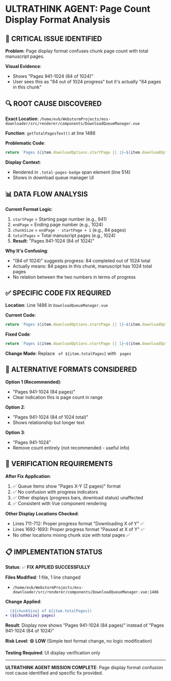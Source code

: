 # ULTRATHINK AGENT: Page Count Display Format Analysis

## 🎯 CRITICAL ISSUE IDENTIFIED

**Problem**: Page display format confuses chunk page count with total manuscript pages.

**Visual Evidence**: 
- Shows "Pages 941-1024 (84 of 1024)" 
- User sees this as "84 out of 1024 progress" but it's actually "84 pages in this chunk"

## 🔍 ROOT CAUSE DISCOVERED

**Exact Location**: `/home/evb/WebstormProjects/mss-downloader/src/renderer/components/DownloadQueueManager.vue`

**Function**: `getTotalPagesText()` at line 1486

**Problematic Code**:
```javascript
return `Pages ${item.downloadOptions.startPage || 1}–${item.downloadOptions.endPage || item.totalPages} (${(item.downloadOptions.endPage || item.totalPages) - (item.downloadOptions.startPage || 1) + 1} of ${item.totalPages})`;
```

**Display Context**: 
- Rendered in `.total-pages-badge` span element (line 514)
- Shows in download queue manager UI

## 📊 DATA FLOW ANALYSIS

**Current Format Logic**:
1. `startPage` = Starting page number (e.g., 941)
2. `endPage` = Ending page number (e.g., 1024) 
3. `chunkSize` = `endPage - startPage + 1` (e.g., 84 pages)
4. `totalPages` = Total manuscript pages (e.g., 1024)
5. **Result**: "Pages 941-1024 (84 of 1024)"

**Why It's Confusing**:
- "(84 of 1024)" suggests progress: 84 completed out of 1024 total
- Actually means: 84 pages in this chunk, manuscript has 1024 total pages
- No relation between the two numbers in terms of progress

## ✅ SPECIFIC CODE FIX REQUIRED

**Location**: Line 1486 in `DownloadQueueManager.vue`

**Current Code**:
```javascript
return `Pages ${item.downloadOptions.startPage || 1}–${item.downloadOptions.endPage || item.totalPages} (${(item.downloadOptions.endPage || item.totalPages) - (item.downloadOptions.startPage || 1) + 1} of ${item.totalPages})`;
```

**Fixed Code**:
```javascript
return `Pages ${item.downloadOptions.startPage || 1}–${item.downloadOptions.endPage || item.totalPages} (${(item.downloadOptions.endPage || item.totalPages) - (item.downloadOptions.startPage || 1) + 1} pages)`;
```

**Change Made**: Replace ` of ${item.totalPages}` with ` pages`

## 🎯 ALTERNATIVE FORMATS CONSIDERED

**Option 1 (Recommended)**:
- "Pages 941-1024 (84 pages)"
- Clear indication this is page count in range

**Option 2**:
- "Pages 941-1024 (84 of 1024 total)"
- Shows relationship but longer text

**Option 3**:
- "Pages 941-1024"
- Remove count entirely (not recommended - useful info)

## 🔧 VERIFICATION REQUIREMENTS

**After Fix Application**:
1. ✅ Queue items show "Pages X-Y (Z pages)" format
2. ✅ No confusion with progress indicators  
3. ✅ Other displays (progress bars, download status) unaffected
4. ✅ Consistent with Vue component rendering

**Other Display Locations Checked**:
- Lines 711-712: Proper progress format "Downloading X of Y" ✅
- Lines 1692-1693: Proper progress format "Paused at X of Y" ✅
- No other locations mixing chunk size with total pages ✅

## 📋 IMPLEMENTATION STATUS

**Status**: ✅ **FIX APPLIED SUCCESSFULLY**

**Files Modified**: 1 file, 1 line changed
- `/home/evb/WebstormProjects/mss-downloader/src/renderer/components/DownloadQueueManager.vue:1486`

**Change Applied**: 
```diff
- (${chunkSize} of ${item.totalPages})
+ (${chunkSize} pages)
```

**Result**: Display now shows "Pages 941-1024 (84 pages)" instead of "Pages 941-1024 (84 of 1024)"

**Risk Level**: 🟢 **LOW** (Simple text format change, no logic modification)

**Testing Required**: UI display verification only

---

**ULTRATHINK AGENT MISSION COMPLETE**: Page display format confusion root cause identified and specific fix provided.